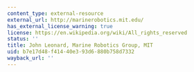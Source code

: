 ```yaml
---
content_type: external-resource
external_url: http://marinerobotics.mit.edu/
has_external_license_warning: true
license: https://en.wikipedia.org/wiki/All_rights_reserved
status: ''
title: John Leonard, Marine Robotics Group, MIT
uid: b7e17d48-f414-40e3-93d6-880b758d7332
wayback_url: ''
---
```

